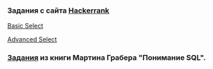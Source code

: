 ### Задания с сайта [Hackerrank](https://www.hackerrank.com/domains/sql/select)  
  
[Basic Select](src/hackerrank-basics.md)  
  
[Advanced Select](src/hackerrank-advanced.md)  
  
  
  
### [Задания](src/UnderstandingSQL.md.sql) из книги Мартина Грабера "Понимание SQL".  